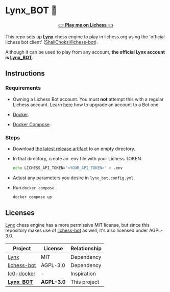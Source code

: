 # Lynx_BOT 🤖 

<p align="center">
  <a href="https://lichess.org/?user=lynx_bot#friend">👉 <b>Play me on Lichess </b>👈</a>
</p>


This repo sets up [**Lynx**](https://github.com/lynx-chess/Lynx) chess engine to play in lichess.org using the 'official lichess bot client' ([ShailChoksi/lichess-bot](https://github.com/ShailChoksi/lichess-bot)).

Although it can be used to play from any account, **the official Lynx account is [Lynx_BOT](https://lichess.org/@/Lynx_BOT)**.

## Instructions

### Requirements

- Owning a Lichess Bot account. You must **not** attempt this with a regular Lichess account. Learn [here](https://lichess.org/api#operation/botAccountUpgrade) how to upgrade an account to a Bot one.

- [Docker](https://docs.docker.com/get-docker/).

- [Docker Compose](https://docs.docker.com/compose/install/).

### Steps

- Download [the latest release artifact](https://github.com/lynx-chess/Lynx_BOT/releases/latest) to an empty directory.

- In that directory, create an .env file with your Lichess TOKEN.

  ```bash
  echo LICHESS_API_TOKEN="<YOUR_API_TOKEN>" > .env
  ```

- Adjust any parameters you desire in `lynx_bot.config.yml`.

- Run `docker compose`.

  ```bash
  docker compose up
  ```

## Licenses

[Lynx](https://github.com/lynx-chess/Lynx) chess engine has a more permissive MIT license, but since this repository makes use of [lichess-bot](https://github.com/ShailChoksi/lichess-bot) as well, it's also licensed under AGPL-3.0.

| Project | License | Relationship |
| ------- | ------- | ------------ |
| [Lynx](https://github.com/lynx-chess/Lynx) | MIT | Dependency |
| [lichess-bot](https://github.com/ShailChoksi/lichess-bot) | AGPL-3.0 | Dependency |
| [lc0-docker](https://github.com/vochicong/lc0-docker) | - | Inspiration |
| [**Lynx_BOT**](https://github.com/lynx-chess/Lynx_BOT) | **AGPL-3.0** | This project
